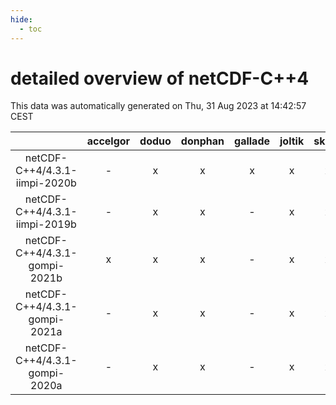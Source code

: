 ```yaml
---
hide:
  - toc
---
```


detailed overview of netCDF-C++4
================================


This data was automatically generated on Thu, 31 Aug 2023 at 14:42:57 CEST  

| |accelgor|doduo|donphan|gallade|joltik|skitty|swalot|victini|
| :---: | :---: | :---: | :---: | :---: | :---: | :---: | :---: | :---: |
|netCDF-C++4/4.3.1-iimpi-2020b|-|x|x|x|x|x|x|x|
|netCDF-C++4/4.3.1-iimpi-2019b|-|x|x|-|x|x|x|x|
|netCDF-C++4/4.3.1-gompi-2021b|x|x|x|-|x|x|x|x|
|netCDF-C++4/4.3.1-gompi-2021a|-|x|x|-|x|x|x|x|
|netCDF-C++4/4.3.1-gompi-2020a|-|x|x|-|x|x|x|x|
